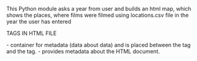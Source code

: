 This Python module asks a year from user and builds an html map, which shows the places,
 where films were filmed using locations.csv file in the year the user has entered 

TAGS IN HTML FILE
<head> - container for metadata (data about data) and is placed between the tag and the tag.
<meta> - provides metadata about the HTML document.
<script> - is used to define a client-side script (JavaScript).he <script> element either contains scripting statements,
 or it points to an external script file through the src attribute.
<link> - defines a link between a document and an external resource. The <link> tag is used to
 link to external style sheets.
<style> - tag is used to define style information for an HTML document.
 Inside the <style> element you specify how HTML elements should render in a browser. 
 Each HTML document can contain multiple <style> tags.
<body> - tag defines the document's body. The <body> element contains all the contents of an HTML document,
 such as text, hyperlinks, images, tables, lists, etc.
<div> - tag defines a division or a section in an HTML document.
 The <div> element is often used as a container for other HTML elements to style them with CSS.

Using this module, you can learn where films of certain year were filmed(the second layer).
One layer is a simple map(Open street map).Another layer shows us the population of the countries
 with different colours according to the number of population.
The files: locations.csv and world.json were used.